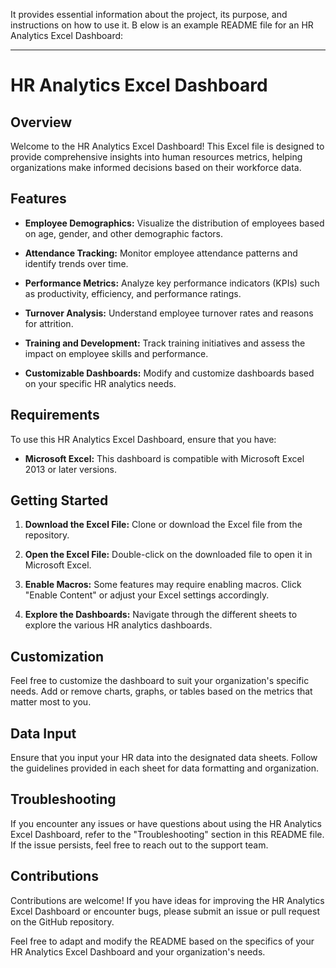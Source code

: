 It provides essential information about the project, its purpose, and instructions on how to use it. B
elow is an example README file for an HR Analytics Excel Dashboard:

---

# HR Analytics Excel Dashboard

## Overview

Welcome to the HR Analytics Excel Dashboard! This Excel file is designed to provide comprehensive 
insights into human resources metrics, helping organizations make informed decisions based on their workforce data.

## Features

- **Employee Demographics:** Visualize the distribution of employees based on age, gender, and other demographic factors.
  
- **Attendance Tracking:** Monitor employee attendance patterns and identify trends over time.

- **Performance Metrics:** Analyze key performance indicators (KPIs) such as productivity, efficiency, and performance ratings.

- **Turnover Analysis:** Understand employee turnover rates and reasons for attrition.

- **Training and Development:** Track training initiatives and assess the impact on employee skills and performance.

- **Customizable Dashboards:** Modify and customize dashboards based on your specific HR analytics needs.

## Requirements

To use this HR Analytics Excel Dashboard, ensure that you have:

- **Microsoft Excel:** This dashboard is compatible with Microsoft Excel 2013 or later versions.

## Getting Started

1. **Download the Excel File:** Clone or download the Excel file from the repository.

2. **Open the Excel File:** Double-click on the downloaded file to open it in Microsoft Excel.

3. **Enable Macros:** Some features may require enabling macros. Click "Enable Content" or adjust your Excel settings accordingly.

4. **Explore the Dashboards:** Navigate through the different sheets to explore the various HR analytics dashboards.

## Customization

Feel free to customize the dashboard to suit your organization's specific needs.
Add or remove charts, graphs, or tables based on the metrics that matter most to you.

## Data Input

Ensure that you input your HR data into the designated data sheets.
Follow the guidelines provided in each sheet for data formatting and organization.

## Troubleshooting

If you encounter any issues or have questions about using the HR Analytics
Excel Dashboard, refer to the "Troubleshooting" section in this README file. If the issue persists, feel free to reach out to the support team.

## Contributions

Contributions are welcome! If you have ideas for improving the HR Analytics Excel Dashboard or encounter
bugs, please submit an issue or pull request on the GitHub repository.



Feel free to adapt and modify the README based on the specifics of your HR Analytics Excel Dashboard and your organization's needs.

